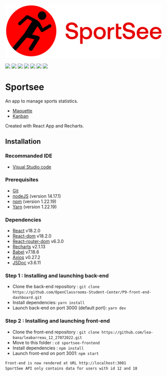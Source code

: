 <p  text-align ="center">
  <img src="/src/assets/logo.png" width="500px"alt="logo"/>
</p>

[![](https://img.shields.io/badge/JavaScript-323330?style=for-the-badge&logo=javascript&logoColor=F7DF1E)](/)
[![](https://img.shields.io/badge/React-20232A?style=for-the-badge&logo=react&logoColor=61DAFB)](https://fr.reactjs.org/)
[![](https://img.shields.io/badge/React_Router-CA4245?style=for-the-badge&logo=react-router&logoColor=white)](https://reactrouter.com/)
[![](https://img.shields.io/badge/GIT-E44C30?style=for-the-badge&logo=git&logoColor=white)](https://git-scm.com)
[![](https://img.shields.io/badge/Visual_Studio_Code-0078D4?style=for-the-badge&logo=visual%20studio%20code&logoColor=white)](https://code.visualstudio.com/)
[![](https://img.shields.io/badge/eslint-3A33D1?style=for-the-badge&logo=eslint&logoColor=white)](https://eslint.org/)
[![](https://img.shields.io/badge/prettier-1A2C34?style=for-the-badge&logo=prettier&logoColor=F7BA3E)](https://prettier.io/)

# Sportsee

An app to manage sports statistics.

- [Maquette](https://www.figma.com/file/BMomGVZqLZb811mDMShpLu/UI-design-Sportify-FR?node-id=1%3A2)
- [Kanban](https://www.notion.so/Tableau-de-bord-SportSee-6686aa4b5f44417881a4884c9af5669e)

Created with React App and Recharts.

## Installation

### Recommanded IDE

- [Visual Studio code](https://code.visualstudio.com/)

### Prerequisites

- [Git](https://git-scm.com/)
- [nodeJS](https://nodejs.org/fr/) (version 14.17.1)
- [npm](https://www.npmjs.com/) (version 1.22.19)
- [Yarn](https://yarnpkg.com/) (version 1.22.19)

### Dependencies

- [React](https://fr.reactjs.org/) v18.2.0
- [React-dom](https://www.npmjs.com/package/react-dom) v18.2.0
- [React-router-dom](https://v5.reactrouter.com/web/guides/quick-start) v6.3.0
- [Recharts](https://recharts.org/en-US/) v2.1.13
- [Babel](https://babeljs.io/docs/en/) v7.18.6
- [Axios](https://axios-http.com/) v0.27.2
- [JSDoc](https://jsdoc.app/) v3.6.11

### Step 1 : Installing and launching back-end

- Clone the back-end repository : `git clone https://github.com/OpenClassrooms-Student-Center/P9-front-end-dashboard.git`
- Install dependencies: `yarn install`
- Launch back-end on port 3000 (default port): `yarn dev`

### Step 2 : Installing and launching front-end

- Clone the front-end repository : `git clone https://github.com/lea-bana/leabarreau_12_27072022.git`
- Move to this folder : `cd sportsee-frontend`
- Install dependencies : `npm install`
- Launch front-end on port 3001: `npm start`

```bash
Front-end is now rendered at URL http://localhost:3001
SportSee API only contains data for users with id 12 and 18
```
